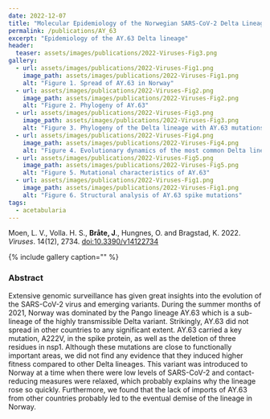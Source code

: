 ```yaml
---
date: 2022-12-07
title: "Molecular Epidemiology of the Norwegian SARS-CoV-2 Delta Lineage AY.63"
permalink: /publications/AY_63
excerpt: "Epidemiology of the AY.63 Delta lineage"
header:
  teaser: assets/images/publications/2022-Viruses-Fig3.png
gallery:
  - url: assets/images/publications/2022-Viruses-Fig1.png
    image_path: assets/images/publications/2022-Viruses-Fig1.png
    alt: "Figure 1. Spread of AY.63 in Norway"
  - url: assets/images/publications/2022-Viruses-Fig2.png
    image_path: assets/images/publications/2022-Viruses-Fig2.png
    alt: "Figure 2. Phylogeny of AY.63"
  - url: assets/images/publications/2022-Viruses-Fig3.png
    image_path: assets/images/publications/2022-Viruses-Fig3.png
    alt: "Figure 3. Phylogeny of the Delta lineage with AY.63 mutations highlighted"
  - url: assets/images/publications/2022-Viruses-Fig4.png
    image_path: assets/images/publications/2022-Viruses-Fig4.png
    alt: "Figure 4. Evolutionary dynamics of the most common Delta lineages"
  - url: assets/images/publications/2022-Viruses-Fig5.png
    image_path: assets/images/publications/2022-Viruses-Fig5.png
    alt: "Figure 5. Mutational characteristics of AY.63"
  - url: assets/images/publications/2022-Viruses-Fig1.png
    image_path: assets/images/publications/2022-Viruses-Fig1.png
    alt: "Figure 6. Structural analysis of AY.63 spike mutations"
tags:
  - acetabularia
---
```


Moen, L. V., Volla. H. S., **Bråte, J**., Hungnes, O. and Bragstad, K. 2022. *Viruses*. 14(12), 2734. [doi:10.3390/v14122734](https://doi.org/10.3390/v14122734)

{% include gallery caption="" %}


<h3>Abstract</h3>
Extensive genomic surveillance has given great insights into the evolution of the SARS-CoV-2 virus and emerging variants. During the summer months of 2021, Norway was dominated by the Pango lineage AY.63 which is a sub-lineage of the highly transmissible Delta variant. Strikingly, AY.63 did not spread in other countries to any significant extent. AY.63 carried a key mutation, A222V, in the spike protein, as well as the deletion of three residues in nsp1. Although these mutations are close to functionally important areas, we did not find any evidence that they induced higher fitness compared to other Delta lineages. This variant was introduced to Norway at a time when there were low levels of SARS-CoV-2 and contact-reducing measures were relaxed, which probably explains why the lineage rose so quickly. Furthermore, we found that the lack of imports of AY.63 from other countries probably led to the eventual demise of the lineage in Norway.
